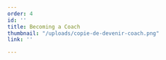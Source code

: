 ```yaml
---
order: 4
id: ''
title: Becoming a Coach
thumbnail: "/uploads/copie-de-devenir-coach.png"
link: ''

---
```


